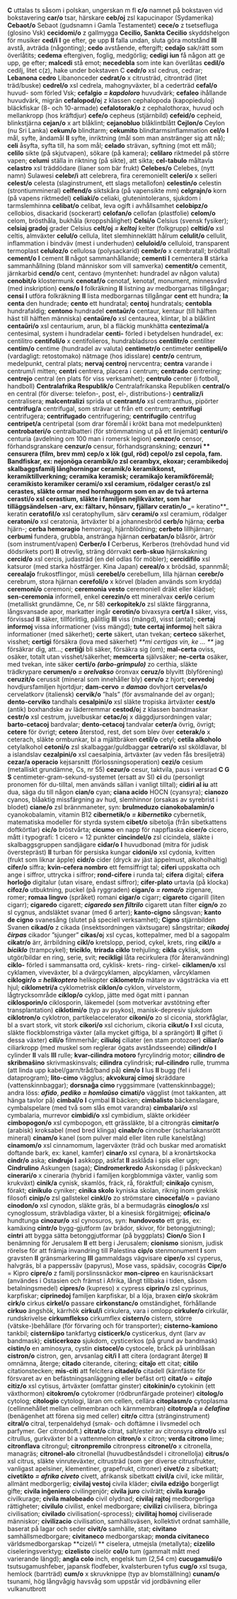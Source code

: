 **C** uttalas ts såsom i polskan, ungerskan m fl
**c/o** namnet på bokstaven vid bokstavering
**car/o** tsar, härskare
**ceb/oj** zsl kapucinapor (Sydamerika)
**Cebaot/o** Sebaot (gudsnamn i Gamla Testamentet)
**cece/o** z tsetsefluga (glosino Vsk)
**cecidomi/o** z gallmygga
**Cecilio, Sankta Cecilio** skyddshelgon för musiker
**ced/i** **I** ge efter, ge upp **II** falla undan, sluta göra motstånd **III** avstå, avträda (någonting); **cedo** avstående, eftergift; **cedaĵo** sak/rätt som överlåtits; **cedema** eftergiven, foglig, medgörlig; **cedigi iun** få någon att ge upp, ge efter; **malcedi** stå emot; **necedebla** som inte kan överlåtas
**cedil/o** cedilj, litet c(z), hake under bokstaven C
**cedr/o** xsl cedrus, cedrar; **Lebanona cedro** Libanonceder
**cedrat/o** x citrusträd, citronträd (litet träd/buske)
**cedrel/o** xsl cedrela, mahognyväxter, bl a cederträd
**cefal/o** huvud- som förled Vsk; **cefalgio** _**= kapdoloro**_ huvudvärk; **cefaleo** ihållande huvudvärk, migrän
**cefalopod/o**j z klassen cephalopoda (kapopieduloj) bläckfiskar (8- och 10-armade)
**cefalotorak/o** z cephalothorax, huvud och mellankropp (hos kräftdjur)
**cefe/o** cepheus (stjärnbild)
**cefeid/o** cepheid, blinkstjärna
**cejan/o** x art blåklint; **cejanobluo** blåklintblått
**Cejlon/o** Ceylon (nu Sri Lanka)
**cekum/o** blindtarm; **cekumito** blindtarmsinflammation
**cel/o** **I** mål, syfte, ändamål **II** syfte, inriktning (mål som man anstränger sig att nå); **celi** åsyfta, syfta till, ha som mål;
**celado** strävan, syftning (mot ett mål); **celilo** sikte (på skjutvapen), sökare (på kamera); **celilaro** riktmedel på större vapen; **celumi** ställa in riktning (på sikte), att sikta; **cel-tabulo** måltavla
**celastro** xsl träddödare (lianer som bär frukt)
**Celebes/o** Celebes, (nytt namn) Sulawesi
**celebr/i** att celebrera, fira ceremoniellt
**celeri/o** x selleri
**celest/o** celesta (slaginstrument, ett slags metallofon)
**celestin/o** celestin (strontiummineral)
**celfend/o** siktskåra (på vapensikte mm)
**celgrajn/o** korn (på vapens riktmedel)
**celiaki/o** celiaki, glutenintolerans, sjukdom i tarmslemhinna
**celibat/o** celibat, leva ogift i avhållsamhet
**celobipz/o** cellobios, disackarid (sockerart)
**celofan/o** cellofan (plastfolie)
**celom/o** celom, brösthåla, bukhåla (kroppshålighet)
**Celsi/o** Celsius (svensk fysiker); **celsiaj gradoj** grader Celsius
**celt/oj** _**= keltoj**_ kelter (folkgrupp)
**celtid/o** xsl celtis, almväxter
**celul/o** cellula, litet slemhinneklätt hålrum
**celulit/o** cellulit, inflammation i bindväv (mest i underhuden)
**celuloid/o** celluloid, transparent termoplast
**celuloz/o** cellulosa (polysackarid)
**cembr/o** x cembratall; brödtall
**cement/o** **I** cement **II** något sammanhållande; **cementi** **I** cementera **II** stärka sammanhållning (bland människor som vill samverka)
**cementit/o** cementit, järnkarbid
**cend/o** cent, centavo (myntenhet: hundradel av någon valuta)
**cenobit/o** klostermunk
**cenotaf/o** cenotaf, kenotaf, monument, minnesvård (med inskription)
**cens/o** **I** folkräkning **II** listning av medborgarnas tillgångar; **censi** **I** utföra folkräkning **II** lista medborgarnas tillgångar
**cent** ett hundra; **la centa** den hundrade; **cento** ett hundratal; **centoj** hundratals; **centobla** hundrafaldig; **centono** hundradel
**centaŭr/o** centaur, kentaur (till hälften häst till hälften människa)
**centaŭre/o** xsl centaurea, klintar, bl a blåklint
**centaŭri/o** xsl centaurium, arun, bl a fläckig munkhätta
**centezimal/a** centesimal, system i hundradelar
**centi-** förled i betydelsen hundradel, ex: centilitro
**centifoli/o** x centifolieros, hundrabladsros
**centilitr/o** centiliter
**centim/o** centime (hundradel av valuta)
**centimetr/o** centimeter
**centipeli/o** (vardagligt: retostomako) nätmage (hos idisslare)
**centr/o** centrum, medelpunkt, central plats; **nervaj centroj** nervcentra; **centra**
 varande i centrum/i mitten; **centri** centrera, placera i centrum; **centrado** centrering; 
**centrejo** central (en plats för viss verksamhet); **centrulo** center (i fotboll, handboll)
**Centralafrika Respublik/o** Centralafrikanska Republiken
**central/o** en central (för diverse: telefon-, post, el-, distributions-)
**centraliz/i** centralisera; **malcentralizi** sprida ut
**centrant/o** xsl centranthus, pipörter
**centrifug/a** centrifugal, som strävar ut från ett centrum; **centrifugi** centrifugera;
**centrifugado** centrifugering; **centrifugilo** centrifug
**centripet/a** centripetal (som drar föremål i krökt bana mot medelpunkten)
**centrobateri/o** centralbatteri (för strömmatning ut på ett linjemät)
**centuri/o** centuria (avdelning om 100 man i romersk legion)
**cenzor/o** censor, förhandsgranskare
**cenzur/o** censur, förhandsgranskning; **cenzuri ** censurera (film, brev mm)
**cep/o** x lök (gul, röd)
**cepol/o** zsl cepola, fam. Bandfiskar, ex: nejonöga
**cerambik/o** zsl cerambyx, ekoxar; **cerambikedoj** skalbaggsfamilj långhorningar
**ceramik/o** keramikkonst, keramiktillverkning; **ceramika** keramisk; 
**ceramikaĵo** keramikföremål; **ceramikisto** keramiker
**cerami/o** xsl ceramium, rödalger
**cerast/o** zsl cerastes, släkte ormar med hornhuggorm som en av de två arterna
**cerasti/o** xsl cerastium, släkte i familjen nejlikväxter, som har tilläggsändelsen -arv, ex: fältarv, hönsarv, fjällarv
**ceratin/o** _**= keratino**_ keratin
**ceratofil/o** xsl ceratophyllum, särv
**cerami/o** xsl ceramium, rödalger
**ceratoni/o** xsl ceratonia, ärtväxter bl a johannesbröd
**cerb/o** hjärna; **cerba**  hjärn-; **cerba hemoragio** hemorragi, hjärnblödning; **cerbeto** lillhjärnan; **cerbumi** fundera, grubbla, anstränga hjärnan
**cerbatan/o** blåsrör, ärtrör (som instrument/vapen)
**Cerber/o** **I** Cerberus, Kerberos (trehövdad hund vid dödsrikets port) **II** otrevlig, sträng dörrvakt
**cerb-skuo** hjärnskakning
**cercid/o** xsl cercis, judasträd (en del odlas för möbler); **cercidifilo** xsl katsuror (med starka höstfärger. Kina Japan)
**cereal/o** x brödsäd, spannmål; **cerealaĵo** frukostflingor, müsli
**cerebel/o** cerebellum, lilla hjärnan
**cerebr/o** cerebrum, stora hjärnan
**cerefoli/o** x körvel (bladen används som krydda)
**ceremoni/o** ceremoni; **ceremonia vesto** ceremoniell dräkt eller klädsel; **sen-ceremonia**  informell, enkel
**cerezin/o** ett mineralvax
**ceri/o** cerium (metalliskt grundämne, Ce, nr 58)
**cerkopitek/o** zsl släkte färggranna, långsvansade apor, markatter ingår
**cerotin/o** bivaxsyra
**cert/a** **I** säker, viss, förvissad **II** säker, tillförlitlig, pålitlig **III** viss (mängd), visst (antal); **certaj informoj** vissa informationer (viss mängd); 
**tute certaj informoj** helt säkra informationer (med säkerhet); **certe** säkert, utan tvekan; **certeco** säkerhet, visshet; **certigi** försäkra (lova med säkerhet) _**mi certigas vin, ke … **_ jag försäkrar dig, att...; **certiĝi** bli säker, försäkra sig (om); **mal-certa** oviss, osäker, totalt utan visshet/säkerhet; **memcerta** självsäker; **ne-certa** osäker, med tvekan, inte säker
**certi/o** _**(arbo-grimpulo)**_ zo certhia, släkte trädkrypare
**cerumen/o** _**= orelvakso**_ öronvax
**ceruz/o** blyvitt (blyförening)
**ceruzit/o** cerussit (mineral som innehåller bly)
**cerv/o** z hjort; **cervedoj** hovdjursfamiljen hjortdjur; **dam-cervo** _**= damao**_ dovhjort
**cervelas/o** cervelatkorv (italiensk)
**cervik/o** ”hals” (för avsmalnande del av organ); **dento-cerviko** tandhals
**cesalpini/o** xsl släkte tropiska ärtväxter
**cest/o** (antik) boxhandske av läderremmar
**cestod/o**j z klassen bandmaskar
**cestr/o** xsl cestrum, juvelbuskar
**cetac/o**j x däggdjursordningen valar; **barto-cetacoj** bardvalar; **dento-cetacoj** tandvalar
**ceter/a** övrig, övrigt; **cetere** för övrigt; **cetero** återstod, rest, det som blev över
**ceterak/o** x ceterach, släkte ormbunkar, bl a mjältbräken
**cetil/o** cetyl; **cetila alkoholo** cetylalkohol
**cetoni/o** zsl skalbaggar/guldbaggar
**cetrari/o** xsl sköldlavar, bl a islandslav
**cezalpini/o** xsl caesalpinia, ärtväxter (av veden fås bresiljeträ)
**cezar/a operacio** kejsarsnitt (förlossningsoperation)
**cezi/o** cesium (metalliskt grundämne, Cs, nr 55)
**cezur/o** cesur, taktvila, paus i versrad
**C G S** centimeter-gram-sekund-systemet (ersatt av SI)
**ci** du (personligt pronomen för du-tilltal, men används sällan i vanligt tilltal); **cidiri al iu** att dua, säga du till någon
**cian/o** cyan; **ciana acido** HOCN (cyansyra); **cianozo** cyanos, blåaktig missfärgning av hud, slemhinnor (orsakas av syrebrist i blodet)
**ciane/o** zsl brännmaneter, syn: **brulmeduzo**
**cianokobalamin/o** cyanokobalamin, vitamin B12
**cibernetik/o** _**= kibernetiko**_ cybernetik, matematiska modeller för styrda system
**cibet/o** sibetolja (från sibetkattens doftkörtlar)
**cic/o** bröstvårta; **cicumo** en napp för nappflaska
**cicer/o** cicero, mått i typografi: 1 cicero = 12 punkter
**cincindel/o** zsl cicindela, släkte i skalbaggsgruppen sandjägare
**cidar/o** **I** huvudbonad (mitra för judisk överstepräst) **II** turban för persiska kungar
**cidoni/o** xsl cydonia, kvitten (frukt som liknar äpple)
**cidr/o** cider (dryck av jäst äppelmust, alkoholhaltig)
**cifer/o** siffra; **kvin-cefera nombro** ett femsiffrigt tal; **ciferi** uppskatta och ange i siffror, uttrycka i siffror; **rond-cifere** i runda tal; **cifera** digital; **cifera horloĝo** digitalur (utan visare, endast siffror); **cifer-plato** urtavla (på klocka)
**cifoz/o** utbuktning, puckel (på ryggraden)
**cigan/o** _**= roma/o**_ zigenare, romer; **romaa lingvo** (språket) romani
**cigar/o** cigarr; **cigareto** cigarill (liten cigarr); **cigaredo** cigarett; _**cigaredo sen filtrilo**_ cigarett utan filter
**cign/o** zo sl cygnus, andsläktet svanar (med 6 arter); **kanto-cigno** sångsvan; 
**kanto de cigno** svanesång (slutet på speciell verksamhet); **Cigno** stjärnbilden Svanen
**cikad/o** z cikada (insektsordningen växtsugare) sångstritar; _**cikadoj ĉirpas**_ cikador ”sjunger”
**cikas/o**j xsl cycas, kottepalmer, med bl a sagopalm
**cikatr/o** ärr, ärrbildning
**cikl/o** kretslopp, period, cykel, krets, ring
**cikl/o** _**= biciklo**_ (trampcykel); **triciklo**, **trirada ciklo** trehjuling; **cikla** cyklisk, som utgör/bildar en ring, serie, svit; **recikligi** låta recirkulera (för återanvändning)
**ciklo-** förled i sammansatta ord, cyklisk- krets- ring- cirkel-
**ciklamen/o** xsl cyklamen, viveväxter, bl a dvärgcyklamen, alpcyklamen, vårcyklamen
**ciklogir/o** _**= helikoptero**_ helikopter
**ciklometr/o** mätare av vägsträcka via ett hjul; **ciklometri/a** cyklometrisk
**ciklon/o** cyklon, virvelstorm, lågtrycksområde
**ciklop/o** cyklop, jätte med ögat mitt i pannan
**ciklosporin/o** ciklosporin, läkemedel (som motverkar avstötning efter transplantation)
**ciklotimi/o** (typ av psykos), manisk-depresiv sjukdom
**ciklotron/o** cyklotron, partikelaccelerator
**cikoni/o** zo sl ciconia, storkfåglar, bl a svart stork, vit stork
**cikori/o** xsl cichorium, cikoria
**cikut/o** **I** xsl cicuta, släkte flockblomstriga växter (alla mycket giftiga, bl a sprängört) **II** giftet (i dessa växter)
**cili/o** filmmerhår; **ciliuloj** ciliater (en stam protozoer)
**ciliar/o** ciliarkropp (med muskel som reglerar ögats avståndsseende)
**cilindr/o** **I** cylinder **II** vals **III** rulle; **kvar-cilindra motoro** fyrcylindrig motor; **cilindro de skribmaŝino** skrivmaskinsvals; **cilindra** cylindrisk; 
**rul-cilindro** rulle, trumma (att linda upp kabel/garn/tråd/band på)
**cim/o** **I** lus **II** bugg (fel i dataprogram); **lito-cimo** vägglus; **akvokuraj cimoj** skräddare (vattenskinnbaggar); **dorsnaĝa cimo** ryggsimmare (vattenskinnbagge); andra löss: _**afido**_, _**pediko**_ _**= homlaŭso**_
**cimati/o** vägglist (mot takkanten, att hänga tavlor på)
**cimbal/o** **I** cymbal **II** bäcken; **cimbalisto** bäckenslagare, cymbalspelare (med två som slås emot varandra)
**cimbalari/o** xsl cymbalaria, murrevor
**cimbidi/o** xsl cymbidium, släkte orkidéer
**cimbopogon/o** xsl cymbopogon, ett grässläkte, bl a citrongräs
**cimitar/o** (arabisk) kroksabel (med bred klinga)
**cinabr/o** cinnober (scharlakansrött mineral)
**cinam/o** kanel (som pulver mald eller liten rulle kanelstång)
**cinamom/o** xsl cinnamomum, lagerväxter (träd och buskar med aromatiskt doftande bark, ex: kanel, kamfer)
**cinar/o** xsl cynara, bl a kronärtskocka
**cindr/o** aska; **cindrujo** **I** askkopp, askfat **II** asklåda i spis eller ugn; **Cindrulino** Askungen (saga); **Cindromerkredo** Askonsdag (i påskveckan)
**cinerari/o** x cineraria (hybrid i familjen korgblommiga växter, vanlig som krukväxt)
**cinik/a** cynisk, skamlös, fräck, rå, föraktfull; **cinikaĵo** cynism, förakt; **cinikulo** cyniker; 
**cinika skolo** kyniska skolan, riknig inom grekisk filosofi 
**cinip/o** zsl gallstekel
**cinkl/o** zo strömstare
**cinocefal/o** = paviano
**cinodon/o** xsl cynodon, släkte gräs, bl a bermudagräs
**cinoglos/o** xsl cynoglossum, strävbladiga växter, bl a kinesisk förgätmigej; **oficina/o** hundtunga
**cinozur/o** xsl cynosuros, syn: **hundovosto** ett gräs, ex: kamäxing
**cintr/o** bygg-gjutform (av brädor, skivor, för betonggjutning); **cintri** att bygga sätta betonggjutformar (på byggplats)
**Cion/o** Sion **I** benämning för Jerusalem **II** ett berg i Jerusalem; **cionismo** sionism, judisk rörelse för att främja invandring till Palestina
**cip/o** stenmonument **I** som gravsten **II** gränsmarkering **III** gammaldags vägvisare
**ciper/o** xsl cyperus, halvgräs, bl a papperssäv (papyrus), Mose vass, spädsäv, cocogräs
**Cipr/o** = Kipro
**cipre/o** z familj porslinssnäckor
**mon-cipreo** en kaurisnäcksart (användes i Ostasien och främst i Afrika, långt tillbaka i tiden, såsom betalningsmedel)
**cipres/o** (kupreso) x cypress
**ciprin/o** zsl cyprinus, karpfiskar; **ciprinedoj** familjen karpfiskar, bl a löja, braxen
**cir/o** skokräm
**cirk/o** cirkus
**cirkel/o** passare
**cirkonstanc/o** omständighet, förhållande
**cirkuo** ängshök, kärrhök
**cirkul/i** cirkulera, vara i omlopp
**cirkuler/o** cirkulär, rundskrivelse
**cirkumflekso** cirkumflex
**cistern/o** cistern, större (vätske-)behållare (för förvaring och för transporter); **cisterno-kamiono** tankbil; **cisternŝipo** tankfartyg
**cisticerk/o** cysticerkus, dynt (larv av bandmask); **cisticerkozo** sjukdom, cysticerkos (på grund av bandmask)
**cistin/o** en aminosyra, cystin
**cistocel/o** cystocele, bråck på urinblåsan
**cistron/o** cistron, gen, arvsanlag
**cit/i** **I** att citera (ordagrant återge) **II** omnämna, återge; **citado** citerande, citering; **citaĵo** ett citat; **citilo** citationstecken; **mis-citi** att felcitera
**citadel/o** citadell (kärnfäste för försvaret av en befästningsanläggning eller befäst ort)
**citat/o** = _**citaĵo**_
**citiz/o** xsl cytisus, ärtväxter (omfattar ginster)
**citokinin/o** cytokinin (ett växthormon)
**citokrom/o** cytokromer (rödbrunfärgade proteiner)
**citolog/o** cytolog; **citologio** cytologi, läran om cellen, cellära
**citoplasm/o** cytoplasma (cellinnehållet mellan cellmembran och kärnmembran)
**citotrop/a** _**= ĉelafina**_ (benägenhet att förena sig med celler)
**citr/o** cittra (stränginstrument)
**citral/o** citral, terpenaldehyd (smak- och doftämne i livsmedel och parfymer. Ger citrondoft.)
**citrat/o** citrat, salt/ester av citronsyra
**citrol/o** xsl citrullus, gurkväxter bl a vattenmelon
**citron/o** x citron; **verda citrono** lime; **citronflava** citrongul; **citronpremilo** citronpress
**citronel/o** x citronella, managräs; **citronel-alo** citronellal (huvudbeståndsdel i citronellolja)
**citrus/o** xsl citrus, släkte vinruteväxter, citrusträd (som ger diverse citrusfrukter, vanligast apelsiner, klementiner, grapefrukt, citroner)
**civet/o** z sibetkatt; **civetikto** _**= afrika civeto**_ civett, afrikansk sibetkatt
**civil/a** civil, icke militär, allmänt medborgerlig; **civilaj vestoj** civila kläder;
**civila edziĝo** borgerligt gifte; **civila inĝeniero** civilingenjör; **civila juro** civilrätt;
**civila kuraĝo** civilkurage; **civila malobeado** civil olydnad; **civilaj rajtoj** medborgerliga  rättigheter; **civilulo** civilist, enkel medborgare; **civilizi** civilisera, bibringa civilisation;
**civilado** civilisation(-sprocess); **civilitaj homoj** civiliserade människor; 
**civilizacio** civilisation, samhällsväsen, kollektivt ordnat samhälle, baserat på lagar och seder
**civit/o** samhälle, stat; **civitano** samhällsmedborgare; **civitaneco** medborgarskap; **monda civitaneco** världsmedborgarskap
**cizel/i ** ciselera, utmejsla (metallyta); **cizelilo** ciseleringsverktyg; **cizelisto** ciselör
**col/o** tum (gammalt mått med varierande längd); **angla colo** inch, engelsk tum (2,54 cm)
**cucugamuŝi/o** tsutsugamushfeber, japansk flodfeber, kvalsterburen tyfus
**cug/o** xsl tsuga, hemlock (barrträd)
**cum/o** x skruvknippe (typ av blomställning)
**cunam/o** tsunami, hög långvågig havsvåg som uppstår vid jordbävning eller vulkanutbrott